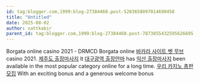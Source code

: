 ```yaml
---
id: tag:blogger.com,1999:blog-27384460.post-5203658097014690458
title: "Untitled"
date: 2025-08-02
author: xattkabir
parent_id: tag:blogger.com,1999:blog-27384460.post-7873855432595626695
---
```


Borgata online casino 2021 - DRMCD
Borgata online [바카라 사이트 벳 무브](https://worrione.com/) casino 2021. [제주도 출장마사지](https://www.mapyro.com/%ec%a0%9c%ec%a3%bc%eb%8f%84%ec%a3%bc%eb%b3%80-%ea%b0%80%ea%b9%8c%ec%9a%b4%ec%b6%9c%ec%9e%a5%eb%a7%88%ec%82%ac%ec%a7%80.html) It [대구광역 출장안마](https://www.mapyro.com/%eb%8c%80%ea%b5%ac%ea%b4%91%ec%97%ad%ec%b5%9c%ea%b3%a0%ec%9d%98%ec%b6%9c%ec%9e%a5%eb%a7%88%ec%82%ac%ec%a7%80%eb%b0%9b%ec%95%84%eb%b3%b4%ec%84%b8%ec%9a%94.html) has [익산 출장마사지](https://drmcd.com/%ec%9d%b5%ec%82%b0%ec%97%90-%eb%8c%80%ed%95%9c-%ec%9a%b0%ec%88%98%ed%95%9c%ec%b6%9c%ec%9e%a5%ec%95%88%eb%a7%88%eb%a6%ac%eb%b7%b0.html) been available in the most popular category online for a long time. [우리 카지노 총판 모집](https://octcasino.com/) With an exciting bonus and a generous welcome bonus